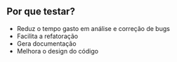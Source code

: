 ## Por que testar?

- Reduz o tempo gasto em análise e correção de bugs
- Facilita a refatoração
- Gera documentação
- Melhora o design do código
